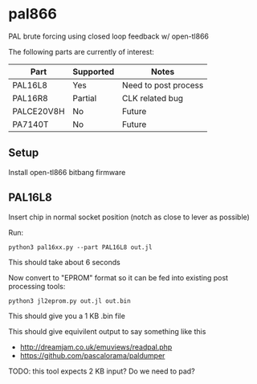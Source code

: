 # pal866
PAL brute forcing using closed loop feedback w/ open-tl866

The following parts are currently of interest:

| Part        | Supported   |  Notes |
| ----------- | ----------- | -------|
| PAL16L8     | Yes         | Need to post process |
| PAL16R8     | Partial     | CLK related bug |
| PALCE20V8H  | No          | Future |
| PA7140T     | No          | Future |


## Setup

Install open-tl866 bitbang firmware

## PAL16L8

Insert chip in normal socket position (notch as close to lever as possible)

Run:

```
python3 pal16xx.py --part PAL16L8 out.jl
```

This should take about 6 seconds

Now convert to "EPROM" format so it can be fed into existing post processing tools:

```
python3 jl2eprom.py out.jl out.bin
```

This should give you a 1 KB .bin file

This should give equivilent output to say something like this
  * http://dreamjam.co.uk/emuviews/readpal.php
  * https://github.com/pascalorama/paldumper

TODO: this tool expects 2 KB input? Do we need to pad?
